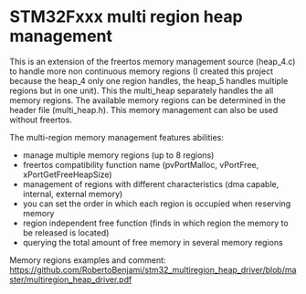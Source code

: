 # STM32Fxxx multi region heap management

This is an extension of the freertos memory management source (heap_4.c) to handle more non continuous memory regions 
(I created this project because the heap_4 only one region handles, the heap_5 handles multiple regions but in one unit).
This the multi_heap separately handles the all memory regions. The available memory regions can be determined in the header file (multi_heap.h). This memory management can also be used without freertos.

The multi-region memory management features abilities:
- manage multiple memory regions (up to 8 regions)
- freertos compatibility function name (pvPortMalloc, vPortFree, xPortGetFreeHeapSize)
- management of regions with different characteristics (dma capable, internal, external memory)
- you can set the order in which each region is occupied when reserving memory
- region independent free function (finds in which region the memory to be released is located)
- querying the total amount of free memory in several memory regions

Memory regions examples and comment: https://github.com/RobertoBenjami/stm32_multiregion_heap_driver/blob/master/multiregion_heap_driver.pdf
